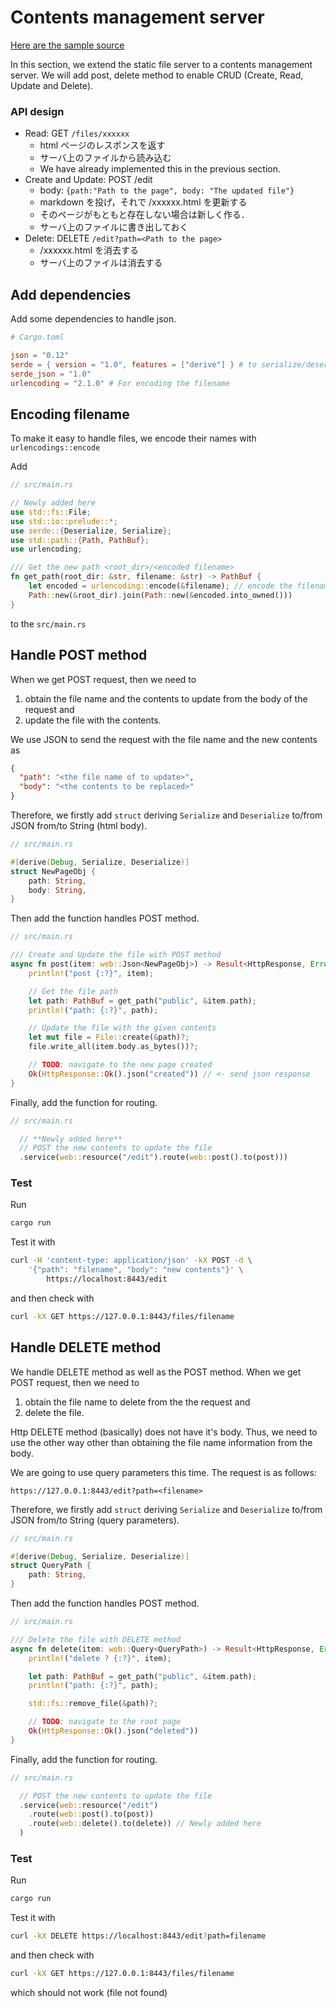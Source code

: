 # Contents management server

[Here are the sample source](https://github.com/sano-jin/rust-hands-on-wiki/tree/master/contents-management-server)

In this section, we extend the static file server to a contents management server.
We will add post, delete method to enable CRUD (Create, Read, Update and Delete).

### API design

- Read: GET `/files/xxxxxx`
  - html ページのレスポンスを返す
  - サーバ上のファイルから読み込む
  - We have already implemented this in the previous section.
- Create and Update: POST /edit
  - body: `{path:"Path to the page", body: "The updated file"}`
  - markdown を投げ，それで /xxxxxx.html を更新する
  - そのページがもともと存在しない場合は新しく作る．
  - サーバ上のファイルに書き出しておく
- Delete: DELETE `/edit?path=<Path to the page>`
  - /xxxxxx.html を消去する
  - サーバ上のファイルは消去する

## Add dependencies

Add some dependencies to handle json.

```toml
# Cargo.toml

json = "0.12"
serde = { version = "1.0", features = ["derive"] } # to serialize/deserialize
serde_json = "1.0"
urlencoding = "2.1.0" # For encoding the filename
```

## Encoding filename

To make it easy to handle files, we encode their names with `urlencodings::encode`

Add

```rust
// src/main.rs

// Newly added here
use std::fs::File;
use std::io::prelude::*;
use serde::{Deserialize, Serialize};
use std::path::{Path, PathBuf};
use urlencoding;

/// Get the new path <root_dir>/<encoded filename>
fn get_path(root_dir: &str, filename: &str) -> PathBuf {
    let encoded = urlencoding::encode(&filename); // encode the filename
    Path::new(&root_dir).join(Path::new(&encoded.into_owned()))
}
```

to the `src/main.rs`

## Handle POST method

When we get POST request, then we need to

1. obtain the file name and the contents to update from the body of the request and
2. update the file with the contents.

We use JSON to send the request with the file name and the new contents as

```json
{
  "path": "<the file name of to update>",
  "body": "<the contents to be replaced>"
}
```

Therefore, we firstly add `struct` deriving `Serialize` and `Deserialize` to/from JSON from/to String (html body).

```rust
// src/main.rs

#[derive(Debug, Serialize, Deserialize)]
struct NewPageObj {
    path: String,
    body: String,
}
```

Then add the function handles POST method.

```rust
// src/main.rs

/// Create and Update the file with POST method
async fn post(item: web::Json<NewPageObj>) -> Result<HttpResponse, Error> {
    println!("post {:?}", item);

    // Get the file path
    let path: PathBuf = get_path("public", &item.path);
    println!("path: {:?}", path);

    // Update the file with the given contents
    let mut file = File::create(&path)?;
    file.write_all(item.body.as_bytes())?;

    // TODO: navigate to the new page created
    Ok(HttpResponse::Ok().json("created")) // <- send json response
}
```

Finally, add the function for routing.

```rust
// src/main.rs

  // **Newly added here**
  // POST the new contents to update the file
  .service(web::resource("/edit").route(web::post().to(post)))
```

### Test

Run

```sh
cargo run
```

Test it with

```sh
curl -H 'content-type: application/json' -kX POST -d \
    '{"path": "filename", "body": "new contents"}' \
        https://localhost:8443/edit
```

and then check with

```sh
curl -kX GET https://127.0.0.1:8443/files/filename
```

## Handle DELETE method

We handle DELETE method as well as the POST method.
When we get POST request, then we need to

1. obtain the file name to delete from the the request and
2. delete the file.

Http DELETE method (basically) does not have it's body.
Thus, we need to use the other way other than obtaining the file name information from the body.

We are going to use query parameters this time.
The request is as follows:

```
https://127.0.0.1:8443/edit?path=<filename>
```

Therefore, we firstly add `struct` deriving `Serialize` and `Deserialize` to/from JSON from/to String (query parameters).

```rust
// src/main.rs

#[derive(Debug, Serialize, Deserialize)]
struct QueryPath {
    path: String,
}
```

Then add the function handles POST method.

```rust
// src/main.rs

/// Delete the file with DELETE method
async fn delete(item: web::Query<QueryPath>) -> Result<HttpResponse, Error> {
    println!("delete ? {:?}", item);

    let path: PathBuf = get_path("public", &item.path);
    println!("path: {:?}", path);

    std::fs::remove_file(&path)?;

    // TODO: navigate to the root page
    Ok(HttpResponse::Ok().json("deleted"))
}
```

Finally, add the function for routing.

```rust
// src/main.rs

  // POST the new contents to update the file
  .service(web::resource("/edit")
    .route(web::post().to(post))
    .route(web::delete().to(delete)) // Newly added here
  )
```

### Test

Run

```sh
cargo run
```

Test it with

```sh
curl -kX DELETE https://localhost:8443/edit?path=filename
```

and then check with

```sh
curl -kX GET https://127.0.0.1:8443/files/filename
```

which should not work (file not found)
